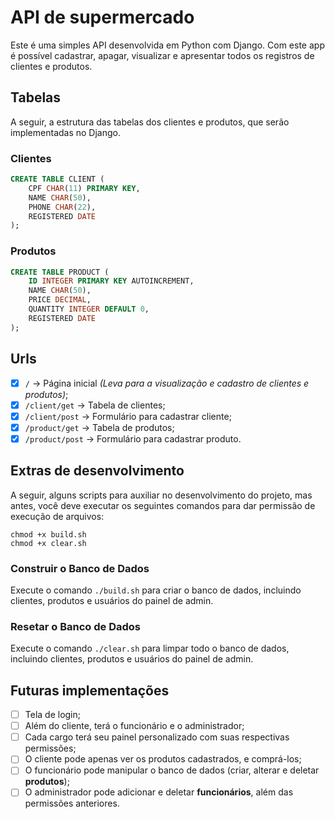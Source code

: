 # API de supermercado
Este é uma simples API desenvolvida em Python com Django. Com este app é possível cadastrar, apagar,
visualizar e apresentar todos os registros de clientes e produtos.

## Tabelas
A seguir, a estrutura das tabelas dos clientes e produtos, que serão implementadas no Django.

### Clientes

```SQL
CREATE TABLE CLIENT (
	CPF CHAR(11) PRIMARY KEY,
	NAME CHAR(50),
	PHONE CHAR(22),
	REGISTERED DATE
);
```

### Produtos

```SQL
CREATE TABLE PRODUCT (
	ID INTEGER PRIMARY KEY AUTOINCREMENT,
	NAME CHAR(50),
	PRICE DECIMAL,
	QUANTITY INTEGER DEFAULT 0,
	REGISTERED DATE
);
```

## Urls
- [x] `/` -> Página inicial _(Leva para a visualização e cadastro de clientes e produtos)_;
- [x] `/client/get` -> Tabela de clientes;
- [x] `/client/post` -> Formulário para cadastrar cliente;
- [x] `/product/get` -> Tabela de produtos;
- [x] `/product/post` -> Formulário para cadastrar produto.

## Extras de desenvolvimento
A seguir, alguns scripts para auxiliar no desenvolvimento do projeto, mas antes, você deve executar os seguintes comandos para dar permissão de execução de arquivos:
```console
chmod +x build.sh
chmod +x clear.sh
```

### Construir o Banco de Dados
Execute o comando `./build.sh` para criar o banco de dados, incluindo clientes, produtos e usuários do
painel de admin.

### Resetar o Banco de Dados
Execute o comando `./clear.sh` para limpar todo o banco de dados, incluindo clientes, produtos e usuários
do painel de admin.

## Futuras implementações
- [ ] Tela de login;
- [ ] Além do cliente, terá o funcionário e o administrador;
- [ ] Cada cargo terá seu painel personalizado com suas respectivas permissões;
- [ ] O cliente pode apenas ver os produtos cadastrados, e comprá-los;
- [ ] O funcionário pode manipular o banco de dados (criar, alterar e deletar **produtos**);
- [ ] O administrador pode adicionar e deletar **funcionários**, além das permissões anteriores.